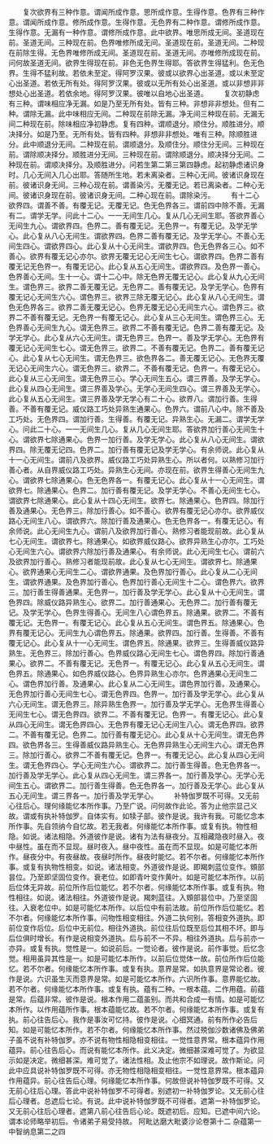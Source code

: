 <!-- { "loadSidebar": true } -->
　　复次欲界有三种作意。谓闻所成作意。思所成作意。生得作意。色界有三种作意。谓闻所成作意。修所成作意。生得作意。无色界有二种作意。谓修所成作意。生得作意。无漏有一种作意。谓修所成作意。此中欲界。唯思所成无间。圣道现在前。圣道无间。三种现在前。色界唯修所成无间。圣道现在前。圣道无间。二种现在前除生得。无色界唯修所成无间。圣道现在前。圣道无间。亦唯修所成现在前。问何故圣道无间。欲界生得现在前。非色无色界生得耶。答欲界生得猛利。色无色界。生得不猛利故。若依未至定。得阿罗汉果。彼或以欲界心出圣道。或以未至定心出圣道。若依无所有处。得阿罗汉果。彼或以无所有处心出圣道。或以非想非非想处心出圣道。若依余地。得阿罗汉果。彼唯以自地心出圣道。
　　复次初静虑有三种。谓味相应净无漏。如是乃至无所有处。皆有三种。非想非非想处。但有二种。谓除无漏。此中味相应无间。二种现在前除无漏。净无间三种现在前。无漏无间二种现在前。除味相应净初静虑。复有四种。谓顺退分。顺住分。顺胜进分。顺决择分。如是乃至。无所有处。皆有四种。非想非非想处。唯有三种。除顺胜进分。此中顺退分无间。二种现在前。谓顺退分。及顺住分。顺住分无间。三种现在前。谓除顺决择分。顺胜进分无间。三种现在前。谓除顺退分。顺决择分无间。二种现在前。谓顺决择分。及顺胜进分。问若生第二第三第四静虑。起初静虑诸识身时。几心无间入几心出耶。答随所生地。若未离染者。三种心无间。彼诸识身现在前。彼诸识身无间。三种心现在前。谓善染污。无覆无记。若已离染者。二种心无间。彼诸识身现在前。彼诸识身无间。二种心现在前。谓除染污。
　　有十二心欲界四。谓善不善。有覆无记。无覆无记。色无色界各三。谓前四中除不善。无漏有二。谓学无学。问此十二心。一一无间生几心。复从几心无间生耶。答欲界善心无间生九心。谓欲界四。色界二。善有覆无记。无色界一。有覆无记。及学无学心。此心复从八心无间生。谓欲界四。色界二善有覆无记。及学无学心。不善心无间生四心。谓欲界四心。此心复从十心无间生。谓欲界四。色无色界各三心。如不善心。欲界有覆无记心亦尔。欲界无覆无记心无间生七心。谓欲界四。色界二善有覆无记无色界一。有覆无记心。此心复从五心无间生。谓欲界四。及色界一善心。色界善心无间。生十一心。谓十二心中。除无色界无覆无记心。此心复从九心无间生。谓色界三。欲界二善无覆无记。无色界二。善有覆无记。及学无学心。色界有覆无记心无间生六心。谓色界三。欲界三除无覆无记心。此心复从八心无间生。谓色无色界各三。欲界二善无覆无记心。色界无覆无记心无间生六心。谓色界三。欲界二不善有覆无记。无色界一有覆无记心。此心复从三心无间生。谓色界三心。无色界善心无间生九心。谓无色界三。欲界二不善有覆无记。色界二善有覆无记。及学无学心。此心复从六心无间生。谓无色界三。色界一。善及学无学心。无色界有覆无记心无间生七心。谓无色界三。欲界二。不善有覆无记。色界二。善有覆无记心。此心复从七心无间生。谓无色界三。欲色界各二。善无覆无记心。无色界无覆无记心无间生六心。谓无色界三。欲界二。不善有覆无记。色界一。有覆无记心。此心复从三心无间生。谓无色界三心。学心无间生五心。谓三界善。及学无学心。此心复从四心无间生。谓三界善及学心。无学心无间生四心。谓三界善及无学心。此心复从五心无间生。谓三界善及学无学心有二十心。欲界八。谓加行善。生得善。不善有覆无记。威仪路工巧处异熟生通果心。色界六。谓前八心中。除不善及工巧处。无色界四。谓加行善。生得善。有覆无记。异熟生心。无漏二。谓学无学心。问此二十心。一一无间生几心。复从几心无间生耶。答欲界加行善心无间生十心。谓欲界七除通果心。色界一加行善。及学无学心。此心复从八心无间生。谓欲界四。除无覆无记四。色界二。加行善有覆无记及学无学心。有余师说。此心复从十一心无间生。谓前八及欲界。威仪路工巧处异熟生心。所以者何。以熟修习加行善心者。从自界威仪路工巧处。异熟生心无间。亦现在前。欲界生得善心无间生九心。谓欲界七除通果心。色无色界各一。有覆无记心。此心复从十一心无间生。谓欲界七。除通果心。色界二。加行善有覆无记。及学无学心。不善心无间生七心。谓欲界七除通果心。此心复从十四心无间生。欲界七。除通果心。色界四。除加行善及通果心。无色界三。除加行善心。如不善心。欲界有覆无记心亦尔。欲界威仪路心无间生八心。谓欲界六。除加行善及通果心。色无色界各一。有覆无记心。有余师说。此心无间生九心。谓前八及欲界加行善心。熟修习者能现前故。此心复从七心无间生。谓欲界七。除通果心。如欲界威仪路心。欲界异熟生心亦尔。工巧处心无间生六心。谓欲界六除加行善及通果心。有余师说。此心无间生七心。谓前六及欲界加行善心。熟修习者能现前故。此心复从七心无间生。谓欲界七。除通果心。欲界通果心无间生二心。谓欲界通果。及色界加行善心。此心复从二心无间生。谓欲界通果。及色界加行善心。色界加行善心无间生十二心。谓色界六。欲界三。加行善生得善通果。无色界一。加行善及学无学心。此心复从十心无间生。谓色界四。除威仪路异熟生心。欲界二。加行善通果心。无色界二。加行善有覆无记。及学无学心。色界生得善心。无间生八心谓色界五。除通果。欲界二。不善有覆无记。无色界一。有覆无记心。此心复从五心无间生。谓色界五。除通果心。色界有覆无记心。无间生九心谓色界五。除通果。欲界四。加行善。生得善。不善有覆无记心。此心复从十一心无间生。谓色界五。除通果。欲界三。生得善威仪路异熟生。无色界三。除加行善心。色界威仪路心无间生七心。谓色界四。除加行善通果心。欲界二。不善有覆无记。无色界一。有覆无记心。此心复从五心无间生。谓色界五。除通果心。如色界威仪路心。色界异熟生心亦尔。色界通果心无间生二心。谓色界加行善。及通果心。此心复从二心无间生。谓色界加行善。及通果心。无色界加行善心无间生七心。谓无色界四。色界一。加行善及学无学心。此心复从六心无间生。谓无色界三。除异熟生色界一。加行善及学无学心。无色界生得善心无间生七心。谓无色界四。欲界二。不善有覆无记。色界一。有覆无记心。此心复从四心无间生。谓无色界四心。无色界有覆无记心无间生八心。谓无色界四。欲界二。不善有覆无记。色界二。加行善有覆无记心。此心复从十心无间生。谓无色界四。欲色界各三。生得善威仪路异熟生心。无色界异熟生心无间生六心。谓无色界三。除加行善心。欲界二不善有覆无记。色界一。有覆无记心。此心复从四心无间生。谓无色界四心。学心无间生六心。谓欲界二。加行善生得善。色无色界各一。加行善及学无学心。此心复从四心无间生。谓三界各一。加行善及学心。无学心无间生五心。谓欲界二。加行善生得善。色无色界各一。加行善及无学心。此心复从五心无间生。谓三界各一。加行善及学无学心。
　　补特伽罗既不可得。又无前心往后心。理何缘能忆本所作事。乃至广说。问何故作此论。答为止他宗显己义故。谓或有执补特伽罗。自体实有。如犊子部。彼作是说。我许有我。可能忆念本所作事。先自领纳今自忆故。若无我者。何缘能忆本所作事。或复有执。物性相隐。如说。诸法相隐。外道彼作是说。诸有为法有昼夜分。互相藏隐夜时昼入。夜中昼性。虽在而不显现。昼时夜入。昼中夜性。虽在而不显现。如是可能忆本所作。昼夜分中。有夜昼故。夜昼时所作。昼夜时能忆。若不尔者。何缘能忆本所作事。或复有执物性相变。如说。诸法相变。外道彼作是说。即羯刺蓝位变作。頞部昙位。乃至即坚固位变作。衰老位。如即青叶变作黄叶。如是可能忆本所作。以前后位体无异故。前位所作后位能忆。若不尔者。何缘能忆本所作事。或复有执。物性相往。如说。诸法相往。外道彼作是说。羯刺蓝往。入頞部昙位中。乃至坚固往。入衰老位中。如是可能忆本所作。以后位中有前法故。前位所作后位能忆。若不尔者。何缘能忆本所作事。问物性相变相往。外道二执何别。答相变外道执。即前位变作后位。后位中无前位。相往外道执。前位往后位既至后位其相不坏。即与后位俱时增长。有作是说相变外道执。后与前不一不异。相往外道执。后与前亦一亦异。或复有执。觉性是一。如说前后。一觉论者。彼作是说。前作事觉。后忆念觉。相用虽异其性是一。如是可能忆本所作。以前后位觉体一故。前位所作后位能忆。若不尔者。何缘能忆本所作事。或复有执。意界是常。如执意界是常论者。彼作是说。六识虽生灭而意界是常。如是可能忆本所作。六识所作事。意界能忆故。若不尔者。何缘能忆本所作事。或复有执。蕴有二种。一根本蕴。二作用蕴。前蕴是常。后蕴非常。彼作是说。根本作用二蕴虽别。而共和合成一有情。如是可能忆本所作。以作用蕴所作事。根本蕴能忆故。若不尔者。何缘能忆本所作事。或复有执。前心往告后心。我作是事汝可忆持。彼作是说。心细冥通。前有所作必告后知。如是可能忆本所作。若不尔者。何缘能忆本所作事。然过殑伽沙数诸佛及佛弟子虽不说有补特伽罗。亦不说有物性相隐相变相往。一觉性意界常。根本蕴异作用蕴异。前心往告后心。而说有能忆本所作。此义决定。微细甚深难可觉了。为欲显示如是决定。微细甚深。难可觉了。诸法性相。及止他宗不如理说。故作斯论。问此中应具说补特伽罗既不可得。亦无物性相隐相变相往。一觉性意界常。根本蕴异作用蕴异。前心往告后心理。何缘能忆本所作事。何故但说补特伽罗既不可得。又无前心往后心理。答此中说补特伽罗不可得者。别遮初一补特伽罗论。又无前心往后心理者。总遮后七论。有说。此中说补特伽罗既不可得者。遮第一补特伽罗论。又无前心往后心理者。遮第八前心往告后心论。既遮初后。应知。已遮中间六论。谓本论师略举初后。令诸弟子易受持故。
阿毗达磨大毗婆沙论卷第十二
杂蕴第一中智纳息第二之四
